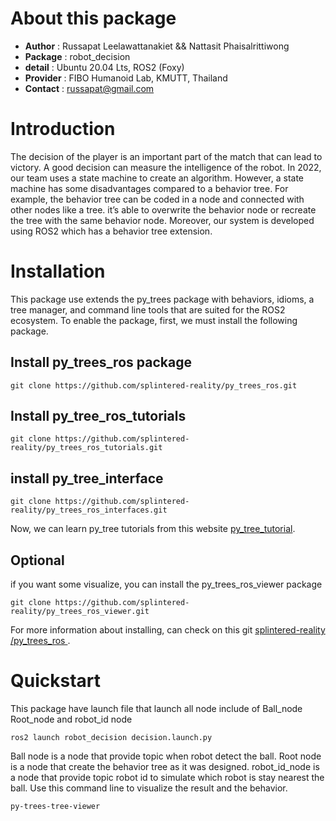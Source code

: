 # About this package

* **Author** : Russapat Leelawattanakiet && Nattasit Phaisalrittiwong 
* **Package** : robot_decision
* **detail** : Ubuntu 20.04 Lts, ROS2 (Foxy)
* **Provider** : FIBO Humanoid Lab, KMUTT, Thailand
* **Contact** : russapat@gmail.com

# Introduction
The decision of the player is an important part of the match that can lead to victory. A good decision can measure the intelligence of the robot. In 2022, our team uses a state machine to create an algorithm. However, a state machine has some disadvantages compared to a behavior tree. For example, the behavior tree can be coded in a node and connected with other nodes like a tree. it’s able to overwrite the behavior node or recreate the tree with the same behavior node. Moreover, our system is developed using ROS2 which has a behavior tree extension.

# Installation
This package use extends the py_trees package with behaviors, idioms, a tree manager, and command line tools that are suited for the ROS2 ecosystem.
To enable the package, first, we must install the following package.

## Install py_trees_ros package
```
git clone https://github.com/splintered-reality/py_trees_ros.git
```
## Install py_tree_ros_tutorials
```
git clone https://github.com/splintered-reality/py_trees_ros_tutorials.git
```
## install py_tree_interface
```
git clone https://github.com/splintered-reality/py_trees_ros_interfaces.git
```
Now, we can learn py_tree tutorials from this website [py_tree_tutorial](https://py-trees-ros-tutorials.readthedocs.io/en/release-2.1.x/index.html).

## Optional
if you want some visualize, you can install the py_trees_ros_viewer package
```
git clone https://github.com/splintered-reality/py_trees_ros_viewer.git
```
For more information about installing, can check on this git [ splintered-reality /py_trees_ros ](https://github.com/splintered-reality/py_trees_ros).

# Quickstart
This package have launch file that launch all node include of Ball_node Root_node and robot_id node
```
ros2 launch robot_decision decision.launch.py
```
Ball node is a node that provide topic when robot detect the ball.
Root node is a node that create the behavior tree as it was designed.
robot_id_node is a node that provide topic robot id to simulate which robot is stay nearest the ball.
Use this command line to visualize the result and the behavior.
```
py-trees-tree-viewer
```


